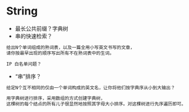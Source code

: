 # String
* 最长公共前缀？字典树
* 串的快速检索？
```md
给出N个单词组成的熟词表，以及一篇全用小写英文书写的文章，
请你按最早出现的顺序写出所有不在熟词表中的生词。

IP 白名单问题？
```
* “串”排序？
```md
给定N个互不相同的仅由一个单词构成的英文名，让你将他们按字典序从小到大输出？

用字典树进行排序，采用数组的方式创建字典树，
这棵树的每个结点的所有儿子很显然地按照其字母大小排序。对这棵树进行先序遍历即可。
```